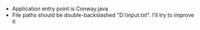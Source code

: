 * Application entry point is Conway.java
* File paths should be double-backslashed "D:\\input.txt". I'll try to improve it 
